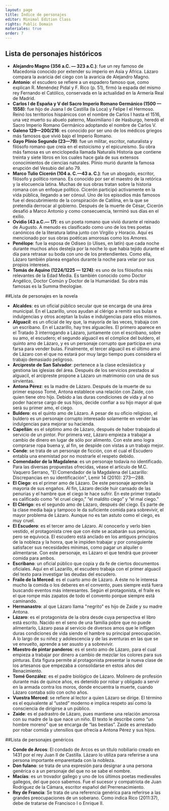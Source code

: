 ```yaml
---
layout: page
title: Índice de personajes
editor: Minimal Edition Class
rights: Public Domain
materiales: true
order: 7
---
```


 
## Lista de personajes históricos
 
- **Alejandro Magno (356 a.C. — 323 a.C.)**:  fue un rey famoso de Macedonia conocido por extender su imperio en Asia y África. Lázaro compara la avaricia del ciego con la avaricia de Alejandro Magno.  
- **Antonio**:  el escudero se refiere a un espadero famoso que, como explican R. Menéndez Pidal y F. Rico (p. 51), firmó la espada del mismo rey Fernando el Católico, conservada en la actualidad en la Armería Real de Madrid.  
- **Carlos I de España y V del Sacro Imperio Romano Germánico (1500 — 1558)**:  fue hijo de Juana I de Castilla (la Loca) y Felipe I el Hermoso. Reinó los territorios hispánicos con el nombre de Carlos I hasta el 1516, una vez muerto su abuelo paterno, Maximiliano I de Hasburgo, heredó el Sacro Imperio Romano Germánico adoptando el nombre de Carlos V.  
- **Galeno 129—200/216**:  es conocido por ser uno de los médicos griegos más famosos que vivió bajo el Imperio Romano.  
- **Gayo Plinio Segundo (23—79)**:  fue un militar, escritor, naturalista y filósofo romano que creía en el estoicismo y el epicureísmo. Su obra más famosa es un enciclopedia llamada Naturalis Historia que contiene treinta y siete libros en los cuales hace gala de sus extensos conocimientos de ciencias naturales. Plinio murió durante la famosa erupción del Vesubio del año 79.  
- **Marco Tulio Cicerón (104 a. C.—43 a. C.)**:  fue un abogado, escritor, filósofo y político romano. Es conocido por ser el maestro de la retórica y la elocuencia latina. Muchas de sus obras tratan sobre la historia romana con un enfoque político. Cicerón participó activamente en la vida pública, llegando a ser cónsul. Uno de los episodios más famosos fue el descubrimiento de la conspiración de Catilina, en la que se pretendía derrocar al gobierno. Después de la muerte de César, Cicerón desafió a Marco Antonio y como consecuencia, terminó sus días en el exilio.  
- **Ovidio (43 a.C.— 17)**:  es un poeta romano que vivió durante el reinado de Augusto. A menudo es clasificado como uno de los tres poetas canónicos de la literatura latina junto con Virgilio y Horacio. Aquí es mencionado por sus obras poéticas amorosas como los Amores.   
- **Penélope**:  fue la esposa de Odiseo (o Ulises, en latín) que cada noche durante muchos años destejía por la noche lo que había tejido durante el día para retrasar su boda con uno de los pretendientes. Como ella, Lázaro también planea engaños durante la noche para velar por sus propios intereses.  
- **Tomás de Aquino (1224/1225 — 1274)**:  es uno de los filósofos más relevantes de la Edad Media. Es también conocido como Doctor Angélico, Doctor Común y Doctor de la Humanidad. Su obra más famosas es la Summa theologiae. 
 
##Lista de personajes en la novela
 
- **Alcaldes**:  es un oficial público secular que se encarga de una área municipal. En el Lazarillo, unos ayudan al clérigo a remitir sus bulas e indulgencias y otros aceptan la bulas e indulgencias para ellos mismos.  
- **Alguacil**:  es un oficial de ley que, la mayoría de las veces, trabaja con un escribano. En el Lazarillo, hay tres alguaciles. El primero aparece en el Tratado 3 interrogando a Lázaro, juntamente con el escribano, sobre su amo, el escudero; el segundo alguacil es el cómplice del buldero, el quinto amo de Lázaro, y es un personaje corrupto que participa en una farsa para vender bulas. Finalmente, el tercer alguacil es el último amo de Lázaro con el que no estará por muy largo tiempo pues considera el trabajo demasiado peligroso.   
- **Arcipreste de San Salvador**:  pertenece a la clase eclesiástica y gestiona las iglesias del área. Después de los servicios prestados al alguacil, el arcipreste propone a Lázaro un matrimonio con una de sus sirvientas.  
- **Antona Pérez**:  es la madre de Lázaro. Después de la muerte de su primer esposo Tomé, Antona establece una relación con Zaide, con quien tiene otro hijo. Debido a las duras condiciones de vida y al no poder hacerse cargo de sus hijos, decide confiar a su hijo mayor al que será su primer amo, el ciego.  
- **Buldero**:  es el quinto amo de Lázaro. A pesar de su oficio religioso, el buldero es un personaje corrupto interesado solamente en vender las indulgencias para mejorar su hacienda.  
- **Capellán**:  es el séptimo amo de Lázaro, después de haber trabajado al servicio de un pintor. Por primera vez, Lázaro empieza a trabajar a cambio de dinero en lugar de sólo por alimento. Con este amo logra comprarse ropa buena y, al fin, se despide con vistas a un trabajo mejor.  
- **Conde**:  se trata de un personaje de ficción, con el cual el Escudero entabla una enemistad por no mostrarle el respeto debido.  
- **Comendador de la Magdalena**:  es un personaje todavía no identificado. Para las diversas propuestas ofrecidas, véase el artículo de M.C. Vaquero Serrano, "El Comendador de la Magdalena del Lazarillo: Discrepancias en su identificación", Lemir 14 (2010): 273—288.  
- **El Ciego**:  es el primer amo de Lázaro. De este personaje aprende la mayoría de sus engaños. Al fin, Lázaro decide huir cansado de las penurias y el hambre que el ciego le hace sufrir. En este primer tratado es calificado como “el cruel ciego,” “el maldito ciego” y “el mal ciego.”  
- **El Clérigo**:  es el segundo amo de Lázaro, después del ciego. Es parte de la clase media baja y tampoco le da suficiente comida para sobrevivir, el mayor problema de Lázaro. Aunque no es tan astuto como el ciego, es muy cruel.  
- **El Escudero**:  es el tercer amo de Lázaro. Al conocerlo y verlo bien vestido, el protagonista cree que con éste se acabarán sus penúrias, pero se equivoca. El escudero está anclado en los antiguos principios de la nobleza y la honra, que le impiden trabajar y por consiguiente satisfacer sus necesidades mínimas, como pagar un alquiler o alimentarse. Con este personaje, es Lázaro el que tendrá que proveer comida para ambos.   
- **Escribano**:  un oficial público que copia y da fe de ciertos documentos oficiales. Aquí en el Lazarillo, el escudero trabaja con el primer alguacil del texto para investigar las deudas del escudero.  
- **Fraile de la Merced**:  es el cuarto amo de Lázaro. A éste no le interesa mucho la comida o los deberes en el convento, pues siempre está fuera buscando eventos más interesantes. Según el protagonista, el fraile es el que rompe más zapatos de todo el convento porque siempre está caminando.  
- **Hermanastro**:  al que Lázaro llama "negrito" es hijo de Zaide y su madre Antona.  
- **Lázaro**:  es el protagonista de la obra desde cuya perspectiva el libro está escrito. Nacido en el seno de una familia pobre que no puede alimentarlo, Lázaro pasa al servicio de diversos amos que le infligen duras condiciones de vida siendo el hambre su principal preocupación. A lo largo de su niñez y adolescencia y de las aventuras en las que se ve envuelto, aprende a ser asusto y a sobrevivir.  
- **Maestro de pintar panderos**:  es el sexto amo de Lázaro, para el cual empieza a trabajar por dinero a cambio de mezclar los colores para sus pinturas. Esta figura permite al protagonista presentar la nueva clase de los artesanos que empezaba a consolidarse en estos años del Renacimiento.  
- **Tomé González**:  es el padre biológico de Lázaro. Molinero de profesión durante más de quince años, es detenido por robar y obligado a servir en la armada contra los moros, donde encuentra la muerte, cuando Lázaro contaba sólo con ocho años.  
- **Vuestra Merced**:   se refiere al lector a quien Lázaro se dirige. El término es el equivalente al “usted” moderno e implica respeto así como la consciencia de dirigirse a un público.  
- **Zaide**:  es el padrastro de Lázaro, pues mantiene una relación amorosa con su madre de la que nace un niño. El texto le describe como “un hombre moreno” que se encarga de “las bestias”. Zaide es arrestado por robar comida y utensilios que ofrecía a Antona Pérez y sus hijos. 
 
##Lista de personajes genéricos
 
- **Conde de Arcos**:  El condado de Arcos es un título nobiliario creado en 1431 por el rey Juan II de Castilla. Lázaro lo utiliza para referirse a una persona importante emparentada con la nobleza.  
- **Don fulano**:  se trata de una expresión para designar a una persona genérica o a un personaje del que no se sabe el nombre.  
- **Macías**:  es un trovador gallego y uno de los últimos poetas medievales gallegos, del que poco sabemos. Fue el sucesor y compatriota de Juan Rodríguez de la Cámara, escritor español del Prerrenacimiento.  
- **Rey de Francia**:  Se trata de una referencia genérica para referirse a las grandes preocupaciones de un soberano. Como indica Rico (2011:37), debe de tratarse de Francisco I o Enrique II.  
 